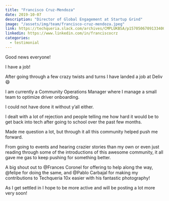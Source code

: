 ```yaml
---
title: "Francisco Cruz-Mendoza"
date: 2019-10-07
description: "Director of Global Engagement at Startup Grind"
image: "/assets/img/team/francisco-cruz-mendoza.jpeg"
link: https://techqueria.slack.com/archives/CMPLUKBSA/p1570506709133400
linkedin: https://www.linkedin.com/in/franciscocrz
categories:
  - testimonial
---
```


Good news everyone!

I have a job!

After going through a few crazy twists and turns I have landed a job at Deliv :smile:

I am currently a Community Operations Manager where I manage a small team to optimize driver onboarding.

I could not have done it without y’all either.

I dealt with a lot of rejection and people telling me how hard it would be to get back into tech after going to school over the past few months.

Made me question a lot, but through it all this community helped push me forward.

From going to events and hearing crazier stories than my own or even just reading through some of the introductions of this awesome community, it all gave me gas to keep pushing for something better.

A big shout out to @Frances Coronel for offering to help along the way, @felipe for doing the same, and @Pablo Carbajal for making my contributions to Techqueria 10x easier with his fantastic photography!

As I get settled in I hope to be more active and will be posting a lot more very soon!